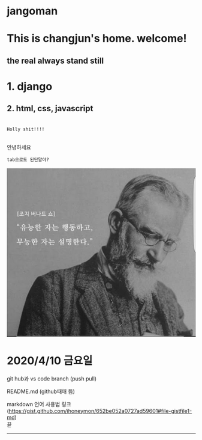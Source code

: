 # jangoman

This is changjun's home. welcome!
===

the real always stand still
----

#   1. django
##  2. html, css, javascript

<pre>
<code>
Holly shit!!!!
</code>
</pre>

안녕하세요

    tab으로도 된단말야?
  

![Alt text](/명언.jpg)




# 2020/4/10 금요일
git hub과 vs code branch (push pull)

README.md (github때매 뜸)   

markdown 언어 사용법 링크   
(https://gist.github.com/ihoneymon/652be052a0727ad59601#file-gistfile1-md)   
끝
***
